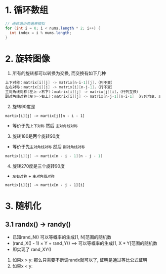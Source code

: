 # 1. 循环数组

```java
// 通过遍历两遍来模拟
for (int i = 0; i < nums.length * 2; i++) {
  int index = i % nums.length;
}
```



# 2. 旋转图像

1. 所有的旋转都可以转换为交换, 而交换有如下几种

```java
上下对称：matrix[i][j] -> matrix[n-i-1][j]，（列不变）
左右对称：matrix[i][j] -> matrix[i][n-j-1]，（行不变）
主对角线对称(左上->右下)：matrix[i][j] -> matrix[j][i]，（行列互换）
副对角线对称(左下->右上)：matrix[i][j] -> matrix[n-j-1][n-i-1] （行列均变，且互换）
```

2. 旋转90度是

```
martix[i][j] -> martix[j][n - i - 1]
```

- 等价于先`上下对称` 然后 `主对角线对称`

3. 旋转180是两个旋转90度

- 等价于先`主对角线对称` 然后 `副对角线对称`

```java
martix[i][j] -> martix[n - i - 1][n - j - 1]
```

4. 旋转270度是三个旋转90度

- `左右对称` + `主对角线对称`

```
martix[i][j] -> martix[n - j - 1][i]
```



# 3. 随机化

## 3.1 randx() -> randy()

- 已知rand_N() 可以等概率的生成[1, N]范围的随机数
- (rand_X() - 1) × Y + rand_Y() ==> 可以等概率的生成[1, X * Y]范围的随机数
- 即实现了 rand_XY()



1. 如果x > y: 那么只需要不断调randx就可以了, 证明是通过等比公式证明
2. 如果x < y:

